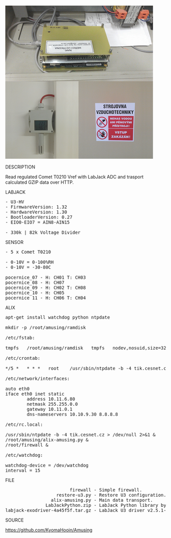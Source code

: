 ![Alix](https://github.com/KyomaHooin/Amusing/raw/master/alix/pocernice/pocernice_screen.png "screenshot")

DESCRIPTION

Read regulated Comet T0210 Vref with LabJack ADC and trasport calculated GZIP data over HTTP.

LABJACK
<pre>
- U3-HV
- FirmwareVersion: 1.32
- HardwareVersion: 1.30
- BootloaderVersion: 0.27
- EIO0-EIO7 = AIN8-AIN15

- 330k | 82k Voltage Divider
</pre>
SENSOR
<pre>
- 5 x Comet T0210

- 0-10V = 0-100%RH
- 0-10V = -30-80C

pocernice_07 - H: CH01 T: CH03
pocernice_08 - H: CH07
pocernice_09 - H: CH02 T: CH08
pocernice_10 - H: CH05
pocernice_11 - H: CH06 T: CH04
</pre>
ALIX
<pre>
apt-get install watchdog python ntpdate

mkdir -p /root/amusing/ramdisk

/etc/fstab:

tmpfs	/root/amusing/ramdisk	tmpfs	nodev,nosuid,size=32M	0	0

/etc/crontab:

*/5 *	* * *	root	/usr/sbin/ntpdate -b -4 tik.cesnet.cz > /dev/null 2>&1

/etc/network/interfaces:

auto eth0
iface eth0 inet static
        address 10.11.6.80
        netmask 255.255.0.0
        gateway 10.11.0.1
        dns-nameservers 10.10.9.30 8.8.8.8

/etc/rc.local:

/usr/sbin/ntpdate -b -4 tik.cesnet.cz > /dev/null 2>&1 &
/root/amusing/alix-amusing.py &
/root/firewall &

/etc/watchdog:

watchdog-device = /dev/watchdog
interval = 15
</pre>

FILE
<pre>
                        firewall - Simple firewall.
                   restore-u3.py - Restore U3 configuration.
                 alix-amusing.py - Main data transport.
               LabJackPython.zip - LabJack Python library by LabJack (c) 2015
labjack-exodriver-4a45f5f.tar.gz - LabJack U3 driver v2.5.1-0-g by LabJack (c) 2009.
</pre>

SOURCE

https://github.com/KyomaHooin/Amusing

